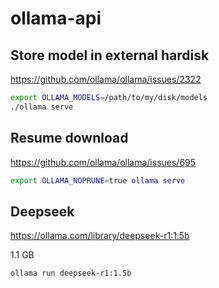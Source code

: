 # ollama-api


## Store model in external hardisk

<https://github.com/ollama/ollama/issues/2322>

```bash
export OLLAMA_MODELS=/path/to/my/disk/models
./ollama serve
```


## Resume download

<https://github.com/ollama/ollama/issues/695>

```bash
export OLLAMA_NOPRUNE=true ollama serve
```

## Deepseek

<https://ollama.com/library/deepseek-r1:1.5b>

1.1 GB


```bash
ollama run deepseek-r1:1.5b
```